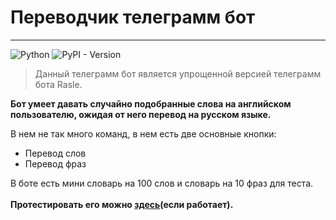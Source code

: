 # Переводчик телеграмм бот
___

![Python](https://img.shields.io/badge/python-3.13-blue.svg) ![PyPI - Version](https://img.shields.io/pypi/v/aiogram?style=flat&logo=python&label=aiogram&color=blue) 

> Данный телеграмм бот является упрощенной версией телеграмм бота Rasle.

**Бот умеет давать случайно подобранные слова на английском пользователю, ожидая от него перевод на русском языке.**

 В нем не так много команд, в нем есть две основные кнопки:
+ Перевод слов
+ Перевод фраз

В боте есть мини словарь на 100 слов и словарь на 10 фраз для теста.
<br><br>
**Протестировать его можно [здесь](@rasletranslate_bot)(если работает).**
